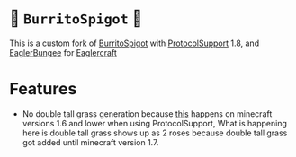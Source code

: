 # 🌯 `BurritoSpigot` 🌯
This is a custom fork of [BurritoSpigot](https://github.com/CobbleSword/BurritoSpigot/) with [ProtocolSupport](https://github.com/ProtocolSupport/ProtocolSupport) 1.8, and [EaglerBungee](https://github.com/lax1dude/eaglercraft/tree/main/stable-download/java/bungee_command) for [Eaglercraft](https://g.deev.is/eaglercraft/)

# Features
- No double tall grass generation because [this](https://www.mediafire.com/file/zfjojyrntxfa8ai/Screenshot+2022-10-01+5.06.39+PM.png/file) happens on minecraft versions 1.6 and lower when using ProtocolSupport, What is happening here is double tall grass shows up as 2 roses because double tall grass got added until minecraft version 1.7.

